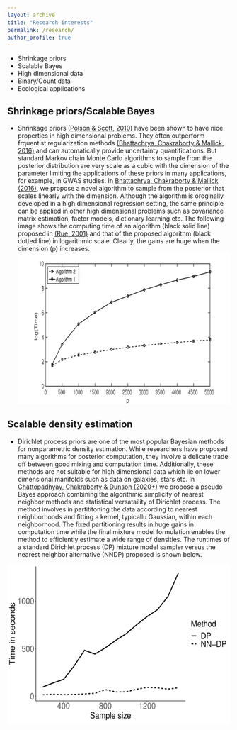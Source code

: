 ```yaml
---
layout: archive
title: "Research interests"
permalink: /research/
author_profile: true
---
```


* Shrinkage priors
* Scalable Bayes
* High dimensional data
* Binary/Count data
* Ecological applications


## Shrinkage priors/Scalable Bayes
* Shrinkage priors [(Polson & Scott, 2010)](https://faculty.chicagobooth.edu/nicholas.polson/research/papers/Bayes1.pdf) have been shown to have nice properties in high dimensional problems. They often outperform frquentist regularization methods [(Bhattachrya, Chakraborty & Mallick, 2016)](https://arxiv.org/abs/1506.04778) and can automatically provide uncertainty quantifications. But standard Markov chain 
Monte Carlo algorithms to sample from the posterior distribution are very scale as a cubic with the dimension of the parameter limiting
the applications of these priors in many applications, for example, in GWAS studies. In [Bhattachrya, Chakraborty & Mallick (2016)](https://arxiv.org/abs/1506.04778), we propose a novel algorithm to sample from the posterior that scales linearly with the dimension. 
Although the algorithm is oroginally developed in a high dimensional regression setting, the same principle can be applied in other 
high dimensional problems such as covariance matrix estimation, factor models, dictionary learning etc. The following image shows the
computing time of an algorithm (black solid line) proposed in [(Rue, 2001)](https://rss.onlinelibrary.wiley.com/doi/abs/10.1111/1467-9868.00288) and that of the proposed algorithm (black dotted line) in logarithmic scale. Clearly, the gains are huge when the dimension (p) increases.
![](https://github.com/antik015/antik015.github.io/blob/master/images/time_comp_resized.png?raw=true)



## Scalable density estimation
* Dirichlet process priors are one of the most popular Bayesian methods for nonparametric density estimation. While researchers have proposed many algorithms for posterior computation, they involve a delicate trade off between good mixing and computation time. Additionally, these methods are not suitable for high dimensional data which lie on lower dimensional manifolds such as data on galaxies, stars etc. In [Chattopadhyay, Chakraborty & Dunson (2020+)](https://arxiv.org/abs/2003.07953) we propose a pseudo Bayes approach combining the algorithmic simplicity of nearest neighbor methods and statistical versataility of Dirichlet process. The method involves in partititoning the data according to nearest neighborhoods and fitting a kernel, typicallu Gaussian, within each neighborhood. The fixed partitioning results in
huge gains in computation time while the final mixture model formulation enables the method to efficiently estimate a wide range of densities. The runtimes of a standard Dirichlet process (DP) mixture model sampler versus the nearest neighbor alternative (NNDP) proposed is shown below. 

![](https://github.com/antik015/antik015.github.io/blob/master/images/runtime_mvt_resized.png?raw=true)

